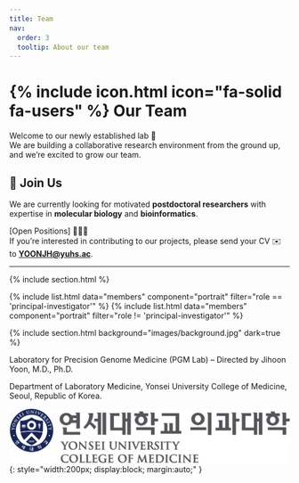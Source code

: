 ```yaml
---
title: Team
nav:
  order: 3
  tooltip: About our team
---
```


# {% include icon.html icon="fa-solid fa-users" %} Our Team

Welcome to our newly established lab 🚀  
We are building a collaborative research environment from the ground up, and we’re excited to grow our team.

## 🌟 Join Us
We are currently looking for motivated **postdoctoral researchers** with expertise in **molecular biology** and **bioinformatics**.  

[Open Positions] 🕵🏻‍♀️  
If you’re interested in contributing to our projects, please send your CV ✉️ to **YOONJH@yuhs.ac**.  

---

{% include section.html %}

{% include list.html data="members" component="portrait" filter="role == 'principal-investigator'" %}
{% include list.html data="members" component="portrait" filter="role != 'principal-investigator'" %}

{% include section.html background="images/background.jpg" dark=true %}

Laboratory for Precision Genome Medicine (PGM Lab) – Directed by Jihoon Yoon, M.D., Ph.D.

Department of Laboratory Medicine, Yonsei University College of Medicine, Seoul, Republic of Korea.

![Yonsei University Logo](/images/yonsei_logo.svg){: style="width:200px; display:block; margin:auto;" }

